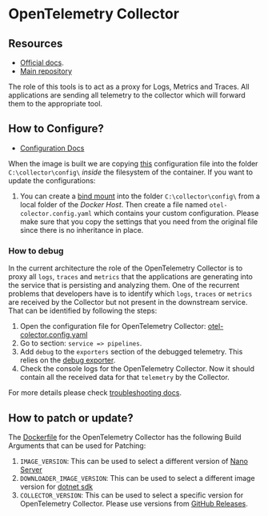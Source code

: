 # OpenTelemetry Collector

## Resources

- [Official docs](https://opentelemetry.io/docs/collector/).
- [Main repository](https://github.com/open-telemetry/opentelemetry-collector-contrib)

The role of this tools is to act as a proxy for Logs, Metrics and Traces. All applications are sending all telemetry to the collector which will forward them to the appropriate tool.

## How to Configure?

- [Configuration Docs](https://opentelemetry.io/docs/collector/configuration/)

When the image is built we are copying [this](./config/otel-colector.config.yaml) configuration file into the folder `C:\collector\config\` _inside_ the filesystem of the container.
If you want to update the configurations:

1. You can create a [bind mount](https://docs.docker.com/engine/storage/bind-mounts/) into the folder `C:\collector\config\` from a local folder of the _Docker Host_. Then create a file named `otel-colector.config.yaml` which contains your custom configuration. Please make sure that you copy the settings that you need from the original file since there is no inheritance in place.

### How to debug

In the current architecture the role of the OpenTelemetry Collector is to proxy all `logs`, `traces` and `metrics` that the applications are generating into the service that is persisting and analyzing them.
One of the recurrent problems that developers have is to identify which `logs`, `traces` or `metrics` are received by the Collector but not present in the downstream service. That can be identified by following the steps:

1. Open the configuration file for OpenTelemetry Collector: [otel-colector.config.yaml](./config/otel-colector.config.yaml)
1. Go to section: `service => pipelines`.
1. Add `debug` to the `exporters` section of the debugged telemetry. This relies on the [debug exporter](https://github.com/open-telemetry/opentelemetry-collector/blob/main/exporter/debugexporter/README.md).
1. Check the console logs for the OpenTelemetry Collector. Now it should contain all the received data for that `telemetry` by the Collector.

For more details please check [troubleshooting docs](https://opentelemetry.io/docs/collector/troubleshooting/).

## How to patch or update?

The [Dockerfile](./Dockerfile) for the OpenTelemetry Collector has the following Build Arguments that can be used for Patching:

1. `IMAGE_VERSION`: This can be used to select a different version of [Nano Server](https://hub.docker.com/r/microsoft/windows-nanoserver)
1. `DOWNLOADER_IMAGE_VERSION`: This can be used to select a different image version for [dotnet sdk](https://mcr.microsoft.com/artifact/mar/dotnet/sdk)
1. `COLLECTOR_VERSION`: This can be used to select a specific version for OpenTelemetry Collector. Please use versions from [GitHub Releases](https://github.com/open-telemetry/opentelemetry-collector-releases/releases).
